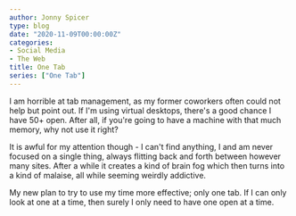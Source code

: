 ```yaml
---
author: Jonny Spicer
type: blog
date: "2020-11-09T00:00:00Z"
categories:
- Social Media
- The Web
title: One Tab
series: ["One Tab"]
---
```

I am horrible at tab management, as my former coworkers often could not help but point out. If I'm using virtual desktops, there's a good chance I have 50+ open. After all, if you're
going to have a machine with that much memory, why not use it right?

It is awful for my attention though - I can't find anything, I and am never focused on a single thing, always flitting back and forth between however many sites. After a while it
creates a kind of brain fog which then turns into a kind of malaise, all while seeming weirdly addictive.

My new plan to try to use my time more effective; only one tab. If I can only look at one at a time, then surely I only need to have one open at a time.
